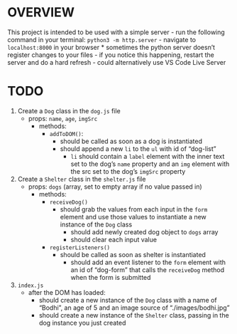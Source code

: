 OVERVIEW
========

This project is intended to be used with a simple server - run the following command in your terminal: `python3 -m http.server` - navigate to `localhost:8000` in your browser \* sometimes the python server doesn’t register changes to your files - if you notice this happening, restart the server and do a hard refresh - could alternatively use VS Code Live Server

TODO
====

1.  Create a `Dog` class in the `dog.js` file
    -   props: `name`, `age`, `imgSrc`
        -   methods:
            -   `addToDOM()`:
                -   should be called as soon as a dog is instantiated
                -   should append a new `li` to the `ul` with id of “dog-list”
                    -   `li` should contain a `label` element with the inner text set to the dog’s `name` property and an `img` element with the src set to the dog’s `imgSrc` property
2.  Create a `Shelter` class in the `shelter.js` file
    -   props: `dogs` (array, set to empty array if no value passed in)
        -   methods:
            -   `receiveDog()`
                -   should grab the values from each input in the `form` element and use those values to instantiate a new instance of the `Dog` class
                    -   should add newly created dog object to `dogs` array
                    -   should clear each input value
            -   `registerListeners()`
                -   should be called as soon as shelter is instantiated
                    -   should add an event listener to the `form` element with an id of “dog-form” that calls the `receiveDog` method when the form is submitted
3.  `index.js`
    -   after the DOM has loaded:
        -   should create a new instance of the `Dog` class with a name of “Bodhi”, an age of 5 and an image source of “./images/bodhi.jpg”
        -   should create a new instance of the `Shelter` class, passing in the dog instance you just created
